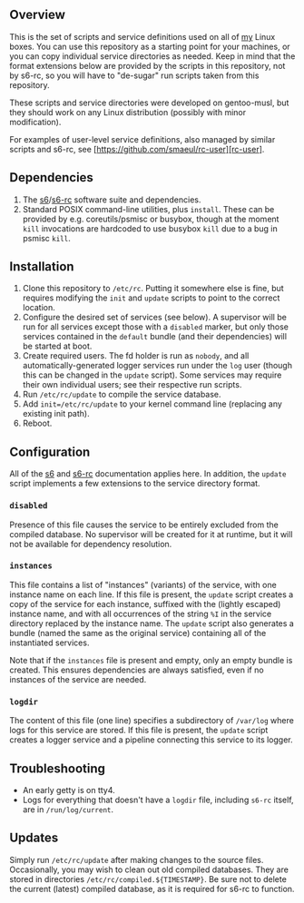 ## Overview

This is the set of scripts and service definitions used on all of [my][smaeul]
Linux boxes. You can use this repository as a starting point for your machines,
or you can copy individual service directories as needed. Keep in mind that the
format extensions below are provided by the scripts in this repository, not by
s6-rc, so you will have to "de-sugar" run scripts taken from this repository.

These scripts and service directories were developed on gentoo-musl, but they
should work on any Linux distribution (possibly with minor modification).

For examples of user-level service definitions, also managed by similar scripts
and s6-rc, see [https://github.com/smaeul/rc-user][rc-user].

## Dependencies
1. The [s6][s6]/[s6-rc][s6-rc] software suite and dependencies.
2. Standard POSIX command-line utilities, plus `install`. These can be provided
   by e.g. coreutils/psmisc or busybox, though at the moment `kill` invocations
   are hardcoded to use busybox `kill` due to a bug in psmisc `kill`.

## Installation
1. Clone this repository to `/etc/rc`. Putting it somewhere else is fine, but
   requires modifying the `init` and `update` scripts to point to the correct
   location.
2. Configure the desired set of services (see below). A supervisor will be run
   for all services except those with a `disabled` marker, but only those
   services contained in the `default` bundle (and their dependencies) will be
   started at boot.
3. Create required users. The fd holder is run as `nobody`, and all
   automatically-generated logger services run under the `log` user (though
   this can be changed in the `update` script). Some services may require their
   own individual users; see their respective run scripts.
4. Run `/etc/rc/update` to compile the service database.
5. Add `init=/etc/rc/update` to your kernel command line (replacing any
   existing init path).
6. Reboot.

## Configuration

All of the [s6][s6] and [s6-rc][s6-rc] documentation applies here. In addition,
the `update` script implements a few extensions to the service directory
format.

### `disabled`

Presence of this file causes the service to be entirely excluded from the
compiled database. No supervisor will be created for it at runtime, but it will
not be available for dependency resolution.

### `instances`

This file contains a list of "instances" (variants) of the service, with one
instance name on each line. If this file is present, the `update` script
creates a copy of the service for each instance, suffixed with the (lightly
escaped) instance name, and with all occurrences of the string `%I` in the
service directory replaced by the instance name. The `update` script also
generates a bundle (named the same as the original service) containing all of
the instantiated services.

Note that if the `instances` file is present and empty, only an empty bundle is
created. This ensures dependencies are always satisfied, even if no instances
of the service are needed.

### `logdir`

The content of this file (one line) specifies a subdirectory of `/var/log`
where logs for this service are stored. If this file is present, the `update`
script creates a logger service and a pipeline connecting this service to its
logger.

## Troubleshooting

* An early getty is on tty4.
* Logs for everything that doesn't have a `logdir` file, including `s6-rc`
  itself, are in `/run/log/current`.

## Updates

Simply run `/etc/rc/update` after making changes to the source files.
Occasionally, you may wish to clean out old compiled databases. They are stored
in directories `/etc/rc/compiled.${TIMESTAMP}`. Be sure not to delete the
current (latest) compiled database, as it is required for s6-rc to function.

[rc-user]: https://github.com/smaeul/rc-user
[s6]: https://skarnet.org/software/s6/
[s6-rc]: https://skarnet.org/software/s6-rc/
[smaeul]: https://github.com/smaeul
